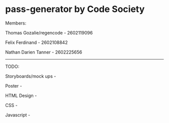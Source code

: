 # pass-generator by Code Society 
Members:

Thomas Gozalie/regencode - 2602119096

Felix Ferdinand - 2602108842

Nathan Darien Tanner - 2602225656

-------------------------------------------------------------------------


TODO:

 Storyboards/mock ups - 
 
 Poster -
 
 HTML Design -
 
 CSS -
 
 Javascript -
